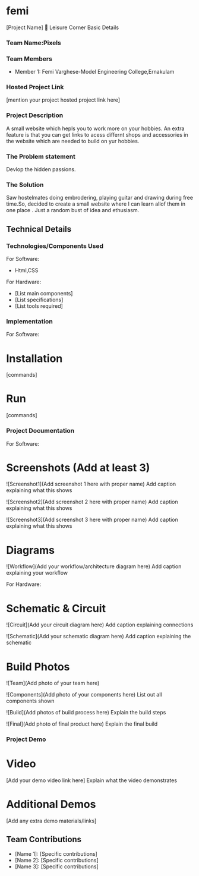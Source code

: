 # femi
[Project Name] 🎯
Leisure Corner
 Basic Details
### Team Name:Pixels
### Team Members
- Member 1: Femi Varghese-Model Engineering College,Ernakulam
### Hosted Project Link
[mention your project hosted project link here]
### Project Description
A small website which hepls you to work more on your hobbies.
An extra feature is that  you can get links to acess differnt shops and accessories in the website which are needed to build on yur hobbies. 

### The Problem statement
Devlop the hidden passions.
### The Solution
Saw hostelmates doing embrodering, playing guitar and drawing during free time.So, decided to create a small website where I  can learn allof them in  one place .
Just a random bust of idea and ethusiasm.
## Technical Details
### Technologies/Components Used
For Software:
- Html,CSS 

For Hardware:
- [List main components]
- [List specifications]
- [List tools required]

### Implementation
For Software:
# Installation
[commands]

# Run
[commands]

### Project Documentation
For Software:

# Screenshots (Add at least 3)
![Screenshot1](Add screenshot 1 here with proper name)
Add caption explaining what this shows

![Screenshot2](Add screenshot 2 here with proper name)
Add caption explaining what this shows

![Screenshot3](Add screenshot 3 here with proper name)
Add caption explaining what this shows

# Diagrams
![Workflow](Add your workflow/architecture diagram here)
Add caption explaining your workflow

For Hardware:

# Schematic & Circuit
![Circuit](Add your circuit diagram here)
Add caption explaining connections

![Schematic](Add your schematic diagram here)
Add caption explaining the schematic

# Build Photos
![Team](Add photo of your team here)


![Components](Add photo of your components here)
List out all components shown

![Build](Add photos of build process here)
Explain the build steps

![Final](Add photo of final product here)
Explain the final build

### Project Demo
# Video
[Add your demo video link here]
Explain what the video demonstrates

# Additional Demos
[Add any extra demo materials/links]

## Team Contributions
- [Name 1]: [Specific contributions]
- [Name 2]: [Specific contributions]
- [Name 3]: [Specific contributions]
